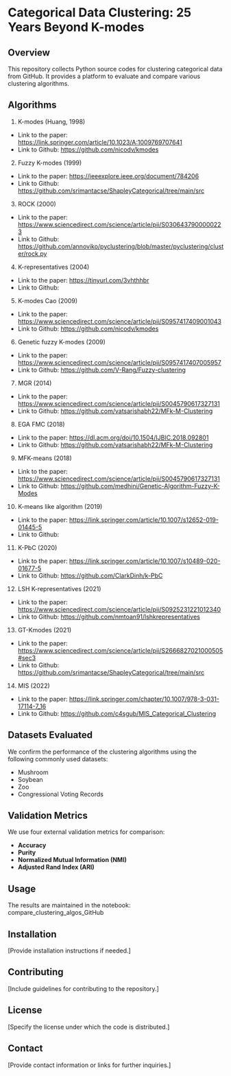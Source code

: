 # Categorical Data Clustering: 25 Years Beyond K-modes

## Overview
This repository collects Python source codes for clustering categorical data from GitHub. It provides a platform to evaluate and compare various clustering algorithms.

## Algorithms
1. K-modes (Huang, 1998)
- Link to the paper: https://link.springer.com/article/10.1023/A:1009769707641
- Link to Github: https://github.com/nicodv/kmodes
2. Fuzzy K-modes (1999)
- Link to the paper: https://ieeexplore.ieee.org/document/784206
- Link to Github: https://github.com/srimantacse/ShapleyCategorical/tree/main/src
3. ROCK (2000)
- Link to the paper: https://www.sciencedirect.com/science/article/pii/S0306437900000223
- Link to Github: https://github.com/annoviko/pyclustering/blob/master/pyclustering/cluster/rock.py
4. K-representatives (2004)
- Link to the paper: https://tinyurl.com/3vhthhbr
- Link to Github:
5. K-modes Cao (2009)
- Link to the paper: https://www.sciencedirect.com/science/article/pii/S0957417409001043
- Link to Github: https://github.com/nicodv/kmodes
6. Genetic fuzzy K-modes (2009)
- Link to the paper: https://www.sciencedirect.com/science/article/pii/S0957417407005957
- Link to Github: https://github.com/V-Rang/Fuzzy-clustering
7. MGR (2014)
- Link to the paper: https://www.sciencedirect.com/science/article/pii/S0045790617327131
- Link to Github: https://github.com/vatsarishabh22/MFk-M-Clustering
8. EGA FMC (2018)
- Link to the paper: https://dl.acm.org/doi/10.1504/IJBIC.2018.092801
- Link to Github: https://github.com/vatsarishabh22/MFk-M-Clustering  
9. MFK-means (2018)
- Link to the paper: https://www.sciencedirect.com/science/article/pii/S0045790617327131
- Link to Github: https://github.com/medhini/Genetic-Algorithm-Fuzzy-K-Modes
10. K-means like algorithm (2019)
- Link to the paper: https://link.springer.com/article/10.1007/s12652-019-01445-5
- Link to Github:
11. K-PbC (2020)
- Link to the paper: https://link.springer.com/article/10.1007/s10489-020-01677-5
- Link to Github: https://github.com/ClarkDinh/k-PbC
12. LSH K-representatives (2021)
- Link to the paper: https://www.sciencedirect.com/science/article/pii/S0925231221012340
- Link to Github: https://github.com/nmtoan91/lshkrepresentatives
13. GT-Kmodes (2021)
- Link to the paper: https://www.sciencedirect.com/science/article/pii/S2666827021000505#sec3
- Link to Github: https://github.com/srimantacse/ShapleyCategorical/tree/main/src
14. MIS (2022)
- Link to the paper: https://link.springer.com/chapter/10.1007/978-3-031-17114-7_16
- Link to Github: https://github.com/c4sgub/MIS_Categorical_Clustering
  
## Datasets Evaluated
We confirm the performance of the clustering algorithms using the following commonly used datasets:
- Mushroom
- Soybean
- Zoo
- Congressional Voting Records

## Validation Metrics
We use four external validation metrics for comparison:
- **Accuracy**
- **Purity**
- **Normalized Mutual Information (NMI)**
- **Adjusted Rand Index (ARI)**

## Usage
The results are maintained in the notebook: compare_clustering_algos_GitHub

## Installation
[Provide installation instructions if needed.]

## Contributing
[Include guidelines for contributing to the repository.]

## License
[Specify the license under which the code is distributed.]

## Contact
[Provide contact information or links for further inquiries.]


